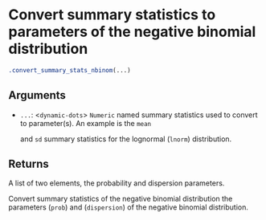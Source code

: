 # Convert summary statistics to parameters of the negative binomial distribution

```r
.convert_summary_stats_nbinom(...)
```

## Arguments

- `...`: <`dynamic-dots`> `Numeric` named summary statistics used to convert to parameter(s). An example is the `mean`
    
    and `sd` summary statistics for the lognormal (`lnorm`) distribution.

## Returns

A list of two elements, the probability and dispersion parameters.

Convert summary statistics of the negative binomial distribution the parameters (`prob`) and (`dispersion`) of the negative binomial distribution.

